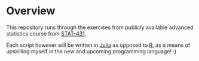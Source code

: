 # Overview

This repository runs through the exercises from publicly available advanced statistics course from [STAT-431](https://cal-poly-advanced-r.github.io/STAT-431/).

Each script however will be written in [Julia](https://julialang.org/) as opposed to [R](https://www.r-project.org/), as a means of upskilling myself in the new and upcoming programming language! :)